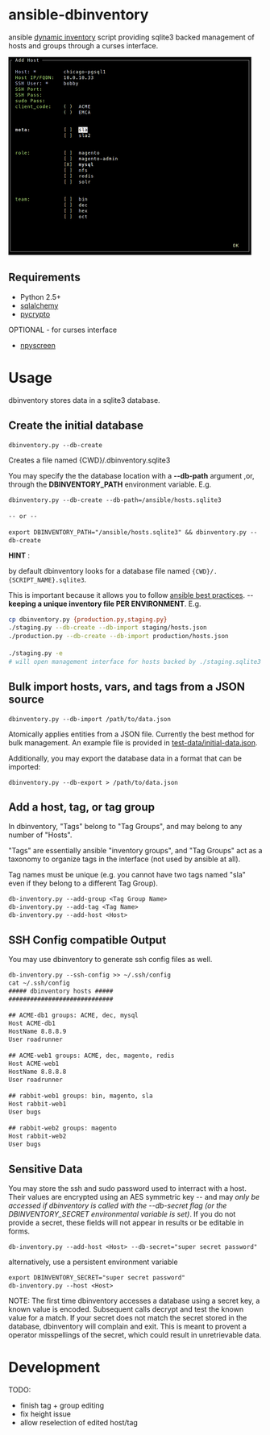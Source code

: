 # ansible-dbinventory
ansible [dynamic inventory](http://docs.ansible.com/intro_dynamic_inventory.html) script
providing sqlite3 backed management of hosts and groups through a curses interface.


![curses interface](docs/screenshots/ansible-dbinventory-npyscreen.png?raw=true)


Requirements
------------

* Python 2.5+
* [sqlalchemy](https://pypi.python.org/pypi/SQLAlchemy)
* [pycrypto](https://pypi.python.org/pypi/pycrypto)

OPTIONAL - for curses interface
* [npyscreen](https://pypi.python.org/pypi/npyscreen/)


Usage
=====


dbinventory stores data in a sqlite3 database.



Create the initial database
---------------------------

```
dbinventory.py --db-create
```


Creates a file named {CWD}/.dbinventory.sqlite3




You may specify the the database location with a **--db-path** 
argument ,or, through the **DBINVENTORY_PATH** environment variable. E.g.

```
dbinventory.py --db-create --db-path=/ansible/hosts.sqlite3

-- or --

export DBINVENTORY_PATH="/ansible/hosts.sqlite3" && dbinventory.py --db-create
```



**HINT** : 

by default dbinventory  looks for a database file named `{CWD}/.{SCRIPT_NAME}.sqlite3`.

This is important because it allows you to follow [ansible best practices](https://docs.ansible.com/playbooks_best_practices.html).
 -- __keeping a unique inventory file PER ENVIRONMENT__.  E.g.
 
 ```sh
 cp dbinventory.py {production.py,staging.py}
 ./staging.py --db-create --db-import staging/hosts.json
 ./production.py --db-create --db-import production/hosts.json
 
 ./staging.py -e
 # will open management interface for hosts backed by ./staging.sqlite3
 
 ```



Bulk import hosts, vars, and tags from a JSON source
----------------------------------------------------


```
dbinventory.py --db-import /path/to/data.json
```

Atomically applies entities from a JSON file. Currently the best method for
bulk management. An example file is provided in [test-data/initial-data.json](test-data/initial-data.json).

Additionally, you may export the database data in a format that can be imported:

```
dbinventory.py --db-export > /path/to/data.json
```


Add a host, tag, or tag group
-----------------------------


In dbinventory, "Tags" belong to "Tag Groups", and may belong to any number of
"Hosts". 

"Tags" are essentially ansible "inventory groups", and "Tag Groups" act
as a taxonomy to organize tags in the interface (not used by ansible at all).

Tag names must be unique (e.g. you cannot have two tags named "sla" even if 
they belong to a different Tag Group).


```
db-inventory.py --add-group <Tag Group Name>
db-inventory.py --add-tag <Tag Name>
db-inventory.py --add-host <Host>
```

SSH Config compatible Output 
----------------------------

You may use dbinventory to generate ssh config files as well.

```
db-inventory.py --ssh-config >> ~/.ssh/config
cat ~/.ssh/config
##### dbinventory hosts #####
#############################

## ACME-db1 groups: ACME, dec, mysql
Host ACME-db1
HostName 8.8.8.9
User roadrunner

## ACME-web1 groups: ACME, dec, magento, redis
Host ACME-web1
HostName 8.8.8.8
User roadrunner

## rabbit-web1 groups: bin, magento, sla
Host rabbit-web1
User bugs

## rabbit-web2 groups: magento
Host rabbit-web2
User bugs 
```



Sensitive Data
--------------

You may store the ssh and sudo password used to interract with a host. Their
values are encrypted using an AES symmetric key -- and may *only be accessed
if dbinventory is called with the --db-secret flag (or the DBINVENTORY_SECRET
environmental variable is set)*. If you do not provide a secret, these fields
will not appear in results or be editable in forms.


```
db-inventory.py --add-host <Host> --db-secret="super secret password"
```

alternatively, use a persistent environment variable

```
export DBINVENTORY_SECRET="super secret password"
db-inventory.py --host <Host>
```


NOTE: The first time dbinventory accesses a database using a secret key, a known
value is encoded. Subsequent calls decrypt and test the known value for a
match. If your secret does not match the secret stored in the database, dbinventory
will complain and exit. This is meant to provent a operator misspellings of 
the secret, which could result in unretrievable data.


Development
===========

TODO:

* finish tag + group editing
* fix height issue 
* allow reselection of edited host/tag
